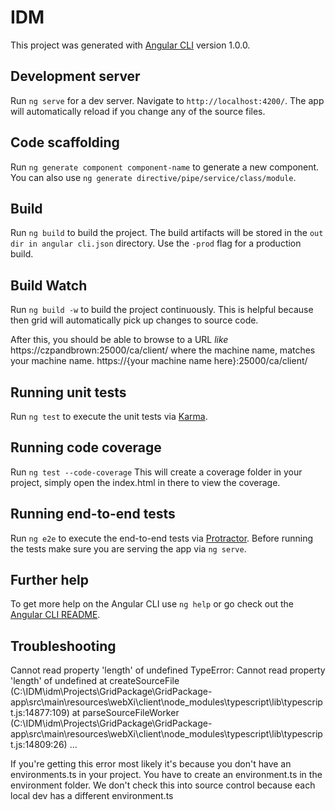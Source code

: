 # IDM

This project was generated with [Angular CLI](https://github.com/angular/angular-cli) version 1.0.0.

## Development server

Run `ng serve` for a dev server. Navigate to `http://localhost:4200/`. The app will automatically reload if you change any of the source files.

## Code scaffolding

Run `ng generate component component-name` to generate a new component. You can also use `ng generate directive/pipe/service/class/module`.

## Build

Run `ng build` to build the project. The build artifacts will be stored in the `out dir in angular cli.json` directory. Use the `-prod` flag for a production build.

## Build Watch

Run `ng build -w` to build the project continuously.  This is helpful because then grid will automatically pick up changes to source code.

After this, you should be able to browse to a URL *like* https://czpandbrown:25000/ca/client/  where the machine name, matches your machine name.
https://{your machine name here}:25000/ca/client/

## Running unit tests

Run `ng test` to execute the unit tests via [Karma](https://karma-runner.github.io).

## Running code coverage

Run `ng test --code-coverage` This will create a coverage folder in your project, simply open the index.html in there to view the coverage.

## Running end-to-end tests

Run `ng e2e` to execute the end-to-end tests via [Protractor](http://www.protractortest.org/).
Before running the tests make sure you are serving the app via `ng serve`.

## Further help

To get more help on the Angular CLI use `ng help` or go check out the [Angular CLI README](https://github.com/angular/angular-cli/blob/master/README.md).

## Troubleshooting
Cannot read property 'length' of undefined
TypeError: Cannot read property 'length' of undefined
    at createSourceFile (C:\IDM\idm\Projects\GridPackage\GridPackage-app\src\main\resources\webXi\client\node_modules\typescript\lib\typescript.js:14877:109)
    at parseSourceFileWorker (C:\IDM\idm\Projects\GridPackage\GridPackage-app\src\main\resources\webXi\client\node_modules\typescript\lib\typescript.js:14809:26)
...

If you're getting this error most likely it's because you don't have an environments.ts in your project. You have to create an environment.ts in the environment folder.  We 
don't check this into source control because each local dev has a different environment.ts